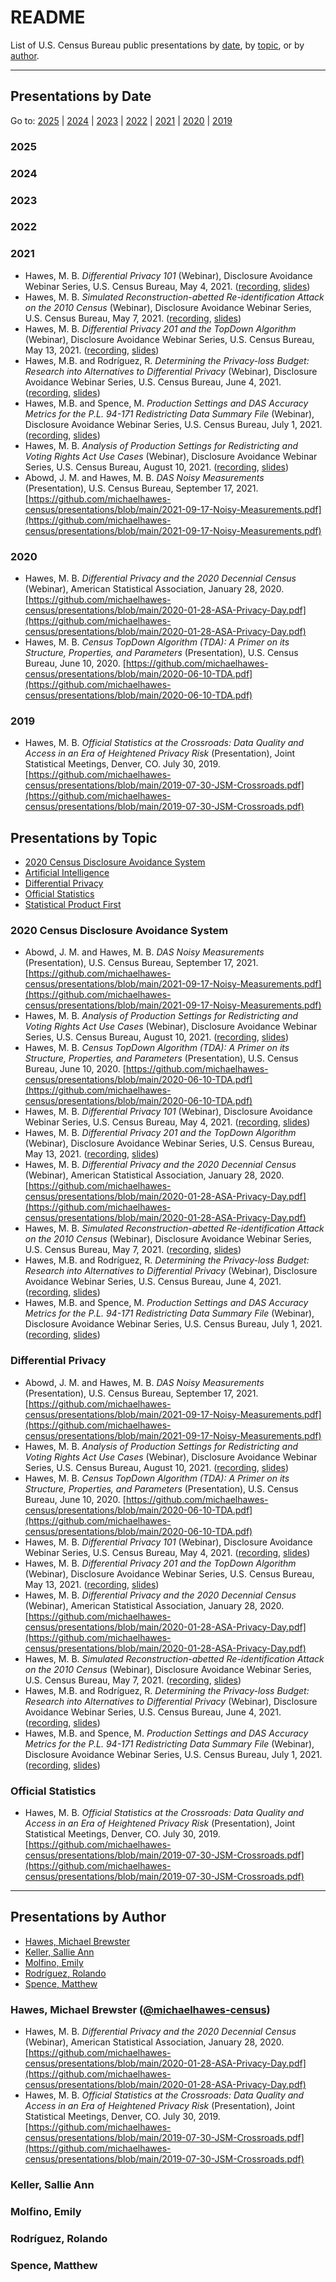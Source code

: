 # README
List of U.S. Census Bureau public presentations by [date](#presentations-by-date), by [topic](#presentations-by-topic), or by [author](#presentations-by-author).

***

## Presentations by Date
Go to: [2025](#2025) | [2024](#2024) | [2023](#2023) | [2022](#2022) | [2021](#2021) | [2020](#2020) | [2019](#2019)

### 2025

### 2024

### 2023

### 2022

### 2021
- Hawes, M. B. *Differential Privacy 101* (Webinar), Disclosure Avoidance Webinar Series, U.S. Census Bureau, May 4, 2021. \([recording](https://www.census.gov/data/academy/webinars/2021/disclosure-avoidance-series/differential-privacy-101.html), [slides](https://github.com/michaelhawes-census/presentations/blob/main/2021-05-04-DAS-101.pdf)\)
- Hawes, M. B. *Simulated Reconstruction-abetted Re-identification Attack on the 2010 Census* (Webinar), Disclosure Avoidance Webinar Series, U.S. Census Bureau, May 7, 2021. \([recording](https://www.census.gov/data/academy/webinars/2021/disclosure-avoidance-series/simulated-reconstruction-abetted-re-identification-attack-on-the-2010-census.html), [slides](https://github.com/michaelhawes-census/presentations/blob/main/2021-05-07-RECON-REID.pdf)\)
- Hawes, M. B. *Differential Privacy 201 and the TopDown Algorithm* (Webinar), Disclosure Avoidance Webinar Series, U.S. Census Bureau, May 13, 2021. \([recording](https://www.census.gov/data/academy/webinars/2021/disclosure-avoidance-series/differential-privacy-201-and-the-topdown-algorithm.html), [slides](https://github.com/michaelhawes-census/presentations/blob/main/2021-05-13-DAS-201.pdf)\)
- Hawes, M.B. and Rodríguez, R. *Determining the Privacy-loss Budget: Research into Alternatives to Differential Privacy* (Webinar), Disclosure Avoidance Webinar Series, U.S. Census Bureau, June 4, 2021. \([recording](https://www.census.gov/data/academy/webinars/2021/disclosure-avoidance-series/research-into-alternatives-to-differential-privacy.html), [slides](https://github.com/michaelhawes-census/presentations/blob/main/2021-06-04-determining-PLB.pdf)\)
- Hawes, M.B. and Spence, M. *Production Settings and DAS Accuracy Metrics for the P.L. 94-171 Redistricting Data Summary File* (Webinar), Disclosure Avoidance Webinar Series, U.S. Census Bureau, July 1, 2021. \([recording](https://www.census.gov/data/academy/webinars/2021/disclosure-avoidance-series/2020-disclosure-avoidance-system-update.html), [slides](https://github.com/michaelhawes-census/presentations/blob/main/2021-07-01-production-settings.pdf)\)
- Hawes, M. B. *Analysis of Production Settings for Redistricting and Voting Rights Act Use Cases* (Webinar), Disclosure Avoidance Webinar Series, U.S. Census Bureau, August 10, 2021. \([recording](), [slides](https://github.com/michaelhawes-census/presentations/blob/main/2021-08-10-redistricting-analysis.pdf)\)
- Abowd, J. M. and Hawes, M. B. *DAS Noisy Measurements* (Presentation), U.S. Census Bureau, September 17, 2021. [https://github.com/michaelhawes-census/presentations/blob/main/2021-09-17-Noisy-Measurements.pdf](https://github.com/michaelhawes-census/presentations/blob/main/2021-09-17-Noisy-Measurements.pdf)
  
### 2020
- Hawes, M. B. *Differential Privacy and the 2020 Decennial Census* (Webinar), American Statistical Association, January 28, 2020. [https://github.com/michaelhawes-census/presentations/blob/main/2020-01-28-ASA-Privacy-Day.pdf](https://github.com/michaelhawes-census/presentations/blob/main/2020-01-28-ASA-Privacy-Day.pdf)
- Hawes, M. B. *Census TopDown Algorithm (TDA): A Primer on its Structure, Properties, and Parameters* (Presentation), U.S. Census Bureau, June 10, 2020. [https://github.com/michaelhawes-census/presentations/blob/main/2020-06-10-TDA.pdf](https://github.com/michaelhawes-census/presentations/blob/main/2020-06-10-TDA.pdf)

### 2019
- Hawes, M. B. *Official Statistics at the Crossroads: Data Quality and Access in an Era of Heightened Privacy Risk* (Presentation), Joint Statistical Meetings, Denver, CO. July 30, 2019. [https://github.com/michaelhawes-census/presentations/blob/main/2019-07-30-JSM-Crossroads.pdf](https://github.com/michaelhawes-census/presentations/blob/main/2019-07-30-JSM-Crossroads.pdf)

## Presentations by Topic
- [2020 Census Disclosure Avoidance System](#2020-census-disclosure-avoidance-system)
- [Artificial Intelligence](#artificial-intelligence)
- [Differential Privacy](#differential-privacy)
- [Official Statistics](#official-statistics)
- [Statistical Product First](#statistical-product-first)

### 2020 Census Disclosure Avoidance System
- Abowd, J. M. and Hawes, M. B. *DAS Noisy Measurements* (Presentation), U.S. Census Bureau, September 17, 2021. [https://github.com/michaelhawes-census/presentations/blob/main/2021-09-17-Noisy-Measurements.pdf](https://github.com/michaelhawes-census/presentations/blob/main/2021-09-17-Noisy-Measurements.pdf)
- Hawes, M. B. *Analysis of Production Settings for Redistricting and Voting Rights Act Use Cases* (Webinar), Disclosure Avoidance Webinar Series, U.S. Census Bureau, August 10, 2021. \([recording](), [slides](https://github.com/michaelhawes-census/presentations/blob/main/2021-08-10-redistricting-analysis.pdf)\)
- Hawes, M. B. *Census TopDown Algorithm (TDA): A Primer on its Structure, Properties, and Parameters* (Presentation), U.S. Census Bureau, June 10, 2020. [https://github.com/michaelhawes-census/presentations/blob/main/2020-06-10-TDA.pdf](https://github.com/michaelhawes-census/presentations/blob/main/2020-06-10-TDA.pdf)
- Hawes, M. B. *Differential Privacy 101* (Webinar), Disclosure Avoidance Webinar Series, U.S. Census Bureau, May 4, 2021. \([recording](https://www.census.gov/data/academy/webinars/2021/disclosure-avoidance-series/differential-privacy-101.html), [slides](https://github.com/michaelhawes-census/presentations/blob/main/2021-05-04-DAS-101.pdf)\)
- Hawes, M. B. *Differential Privacy 201 and the TopDown Algorithm* (Webinar), Disclosure Avoidance Webinar Series, U.S. Census Bureau, May 13, 2021. \([recording](https://www.census.gov/data/academy/webinars/2021/disclosure-avoidance-series/differential-privacy-201-and-the-topdown-algorithm.html), [slides](https://github.com/michaelhawes-census/presentations/blob/main/2021-05-13-DAS-201.pdf)\)
-  Hawes, M. B. *Differential Privacy and the 2020 Decennial Census* (Webinar), American Statistical Association, January 28, 2020. [https://github.com/michaelhawes-census/presentations/blob/main/2020-01-28-ASA-Privacy-Day.pdf](https://github.com/michaelhawes-census/presentations/blob/main/2020-01-28-ASA-Privacy-Day.pdf)
- Hawes, M. B. *Simulated Reconstruction-abetted Re-identification Attack on the 2010 Census* (Webinar), Disclosure Avoidance Webinar Series, U.S. Census Bureau, May 7, 2021. \([recording](https://www.census.gov/data/academy/webinars/2021/disclosure-avoidance-series/simulated-reconstruction-abetted-re-identification-attack-on-the-2010-census.html), [slides](https://github.com/michaelhawes-census/presentations/blob/main/2021-05-07-RECON-REID.pdf)\)
- Hawes, M.B. and Rodríguez, R. *Determining the Privacy-loss Budget: Research into Alternatives to Differential Privacy* (Webinar), Disclosure Avoidance Webinar Series, U.S. Census Bureau, June 4, 2021. \([recording](https://www.census.gov/data/academy/webinars/2021/disclosure-avoidance-series/research-into-alternatives-to-differential-privacy.html), [slides](https://github.com/michaelhawes-census/presentations/blob/main/2021-06-04-determining-PLB.pdf)\)
- Hawes, M.B. and Spence, M. *Production Settings and DAS Accuracy Metrics for the P.L. 94-171 Redistricting Data Summary File* (Webinar), Disclosure Avoidance Webinar Series, U.S. Census Bureau, July 1, 2021. \([recording](https://www.census.gov/data/academy/webinars/2021/disclosure-avoidance-series/2020-disclosure-avoidance-system-update.html), [slides](https://github.com/michaelhawes-census/presentations/blob/main/2021-07-01-production-settings.pdf)\)

### Differential Privacy
- Abowd, J. M. and Hawes, M. B. *DAS Noisy Measurements* (Presentation), U.S. Census Bureau, September 17, 2021. [https://github.com/michaelhawes-census/presentations/blob/main/2021-09-17-Noisy-Measurements.pdf](https://github.com/michaelhawes-census/presentations/blob/main/2021-09-17-Noisy-Measurements.pdf)
- Hawes, M. B. *Analysis of Production Settings for Redistricting and Voting Rights Act Use Cases* (Webinar), Disclosure Avoidance Webinar Series, U.S. Census Bureau, August 10, 2021. \([recording](), [slides](https://github.com/michaelhawes-census/presentations/blob/main/2021-08-10-redistricting-analysis.pdf)\)
- Hawes, M. B. *Census TopDown Algorithm (TDA): A Primer on its Structure, Properties, and Parameters* (Presentation), U.S. Census Bureau, June 10, 2020. [https://github.com/michaelhawes-census/presentations/blob/main/2020-06-10-TDA.pdf](https://github.com/michaelhawes-census/presentations/blob/main/2020-06-10-TDA.pdf)
- Hawes, M. B. *Differential Privacy 101* (Webinar), Disclosure Avoidance Webinar Series, U.S. Census Bureau, May 4, 2021. \([recording](https://www.census.gov/data/academy/webinars/2021/disclosure-avoidance-series/differential-privacy-101.html), [slides](https://github.com/michaelhawes-census/presentations/blob/main/2021-05-04-DAS-101.pdf)\)
- Hawes, M. B. *Differential Privacy 201 and the TopDown Algorithm* (Webinar), Disclosure Avoidance Webinar Series, U.S. Census Bureau, May 13, 2021. \([recording](https://www.census.gov/data/academy/webinars/2021/disclosure-avoidance-series/differential-privacy-201-and-the-topdown-algorithm.html), [slides](https://github.com/michaelhawes-census/presentations/blob/main/2021-05-13-DAS-201.pdf)\)
-  Hawes, M. B. *Differential Privacy and the 2020 Decennial Census* (Webinar), American Statistical Association, January 28, 2020. [https://github.com/michaelhawes-census/presentations/blob/main/2020-01-28-ASA-Privacy-Day.pdf](https://github.com/michaelhawes-census/presentations/blob/main/2020-01-28-ASA-Privacy-Day.pdf)
- Hawes, M. B. *Simulated Reconstruction-abetted Re-identification Attack on the 2010 Census* (Webinar), Disclosure Avoidance Webinar Series, U.S. Census Bureau, May 7, 2021. \([recording](https://www.census.gov/data/academy/webinars/2021/disclosure-avoidance-series/simulated-reconstruction-abetted-re-identification-attack-on-the-2010-census.html), [slides](https://github.com/michaelhawes-census/presentations/blob/main/2021-05-07-RECON-REID.pdf)\)
- Hawes, M.B. and Rodríguez, R. *Determining the Privacy-loss Budget: Research into Alternatives to Differential Privacy* (Webinar), Disclosure Avoidance Webinar Series, U.S. Census Bureau, June 4, 2021. \([recording](https://www.census.gov/data/academy/webinars/2021/disclosure-avoidance-series/research-into-alternatives-to-differential-privacy.html), [slides](https://github.com/michaelhawes-census/presentations/blob/main/2021-06-04-determining-PLB.pdf)\)
- Hawes, M.B. and Spence, M. *Production Settings and DAS Accuracy Metrics for the P.L. 94-171 Redistricting Data Summary File* (Webinar), Disclosure Avoidance Webinar Series, U.S. Census Bureau, July 1, 2021. \([recording](https://www.census.gov/data/academy/webinars/2021/disclosure-avoidance-series/2020-disclosure-avoidance-system-update.html), [slides](https://github.com/michaelhawes-census/presentations/blob/main/2021-07-01-production-settings.pdf)\)

### Official Statistics
- Hawes, M. B. *Official Statistics at the Crossroads: Data Quality and Access in an Era of Heightened Privacy Risk* (Presentation), Joint Statistical Meetings, Denver, CO. July 30, 2019. [https://github.com/michaelhawes-census/presentations/blob/main/2019-07-30-JSM-Crossroads.pdf](https://github.com/michaelhawes-census/presentations/blob/main/2019-07-30-JSM-Crossroads.pdf)

***
  
## Presentations by Author
- [Hawes, Michael Brewster](#hawes-michael-brewster)
- [Keller, Sallie Ann](#keller-sallie-ann)
- [Molfino, Emily](#molfino-emily)
- [Rodríguez, Rolando](#rodríguez-rolando)
- [Spence, Matthew](#spence-matthew)


### Hawes, Michael Brewster \([@michaelhawes-census](https://github.com/michaelhawes-census)\)
- Hawes, M. B. *Differential Privacy and the 2020 Decennial Census* (Webinar), American Statistical Association, January 28, 2020. [https://github.com/michaelhawes-census/presentations/blob/main/2020-01-28-ASA-Privacy-Day.pdf](https://github.com/michaelhawes-census/presentations/blob/main/2020-01-28-ASA-Privacy-Day.pdf)
- Hawes, M. B. *Official Statistics at the Crossroads: Data Quality and Access in an Era of Heightened Privacy Risk* (Presentation), Joint Statistical Meetings, Denver, CO. July 30, 2019. [https://github.com/michaelhawes-census/presentations/blob/main/2019-07-30-JSM-Crossroads.pdf](https://github.com/michaelhawes-census/presentations/blob/main/2019-07-30-JSM-Crossroads.pdf)
  

### Keller, Sallie Ann

### Molfino, Emily

### Rodríguez, Rolando

### Spence, Matthew
